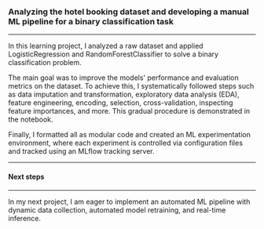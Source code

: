 ### Analyzing the hotel booking dataset and developing a manual ML pipeline for a binary classification task
***
In this learning project, I analyzed a raw dataset and applied LogisticRegression and RandomForestClassifier to solve a binary classification problem. 

The main goal was to improve the models' performance and evaluation metrics on the dataset. To achieve this, I systematically followed steps such as data imputation and transformation, exploratory data analysis (EDA), feature engineering, encoding, selection, cross-validation, inspecting feature importances, and more. This gradual procedure is demonstrated in the notebook. 

Finally, I formatted all as modular code and created an ML experimentation environment, where each experiment is controlled via configuration files and tracked using an MLflow tracking server.
***
#### Next steps
***
In my next project, I am eager to implement an automated ML pipeline with dynamic data collection, automated model retraining, and real-time inference. 